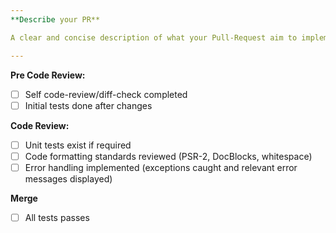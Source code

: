 ```yaml
---
**Describe your PR**

A clear and concise description of what your Pull-Request aim to implement/fix.

---
```


**Pre Code Review:**
- [ ] Self code-review/diff-check completed
- [ ] Initial tests done after changes

**Code Review:**
- [ ] Unit tests exist if required
- [ ] Code formatting standards reviewed (PSR-2, DocBlocks, whitespace)
- [ ] Error handling implemented (exceptions caught and relevant error messages displayed)

**Merge**
- [ ] All tests passes